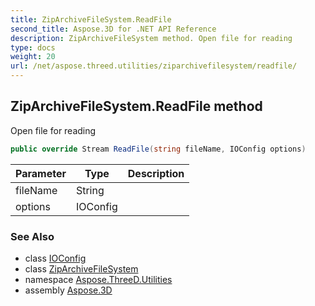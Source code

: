 ```yaml
---
title: ZipArchiveFileSystem.ReadFile
second_title: Aspose.3D for .NET API Reference
description: ZipArchiveFileSystem method. Open file for reading
type: docs
weight: 20
url: /net/aspose.threed.utilities/ziparchivefilesystem/readfile/
---
```

## ZipArchiveFileSystem.ReadFile method

Open file for reading

```csharp
public override Stream ReadFile(string fileName, IOConfig options)
```

| Parameter | Type | Description |
| --- | --- | --- |
| fileName | String |  |
| options | IOConfig |  |

### See Also

* class [IOConfig](../../../aspose.threed.formats/ioconfig/)
* class [ZipArchiveFileSystem](../)
* namespace [Aspose.ThreeD.Utilities](../../../aspose.threed.utilities/)
* assembly [Aspose.3D](../../../)


